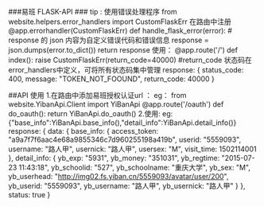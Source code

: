###易班 FLASK-API ###
tip : 使用错误处理程序
    from website.helpers.error_handlers import CustomFlaskErr
    在路由中注册
    @app.errorhandler(CustomFlaskErr)
    def handle_flask_error(error):
        # response 的 json 内容为自定义错误代码和错误信息
        response = json.dumps(error.to_dict())
        return response
    使用：
        @app.route('/')
        def index():
            raise CustomFlaskErr(return_code=40000) #return_code 状态码在error_handlers中定义，可将所有状态码集中管理
        response:
        {
            status_code: 400,
            message: "TOKEN_NOT_FOOUND",
            return_code: 40000
        }

##API 使用
1.在路由中添加易班授权认证url  ：
    eg：
    from website.YibanApi.Client import YiBanApi
    @app.route('/oauth')
    def do_oauth():
        return YiBanApi.do_oauth()
2.使用:
    eg:
    {"base_info":YiBanApi.base_info(),"detail_info":YiBanApi.detail_info()}
    response:
    {
        data: {
            base_info: {
                access_token: "a9a7f7f6aac4e68a9855346c7d960255198a419b",
                userid: "5559093",
                username: "路人甲",
                usernick: "路人甲",
                usersex: "M",
                visit_time: 1502114001
            },
            detail_info: {
                yb_exp: "5931",
                yb_money: "351031",
                yb_regtime: "2015-07-23 11:43:18",
                yb_schoolid: "527",
                yb_schoolname: "重庆大学",
                yb_sex: "M",
                yb_userhead: "http://img02.fs.yiban.cn/5559093/avatar/user/200",
                yb_userid: "5559093",
                yb_username: "路人甲",
                yb_usernick: "路人甲"
            }
            },
        status: true
        }
